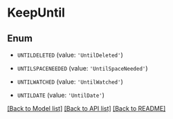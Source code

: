 # KeepUntil


## Enum

* `UNTILDELETED` (value: `'UntilDeleted'`)

* `UNTILSPACENEEDED` (value: `'UntilSpaceNeeded'`)

* `UNTILWATCHED` (value: `'UntilWatched'`)

* `UNTILDATE` (value: `'UntilDate'`)

[[Back to Model list]](README.md#documentation-for-models) [[Back to API list]](README.md#documentation-for-api-endpoints) [[Back to README]](README.md)


